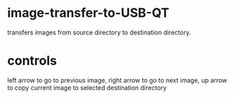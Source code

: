 # image-transfer-to-USB-QT

transfers images from source directory to destination directory.

# controls

left arrow to go to previous image, right arrow to go to next image, up arrow to copy current image to selected destination directory

